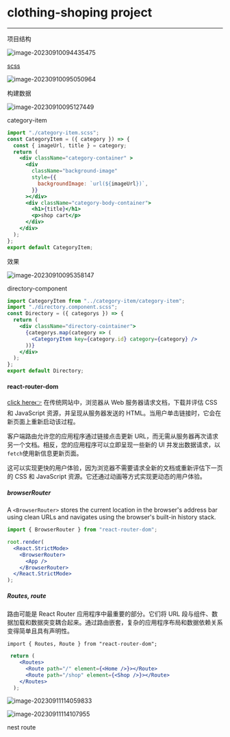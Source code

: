 # clothing-shoping project

------

项目结构

![image-20230910094435475](https://makeforpicgo.oss-cn-chengdu.aliyuncs.com/study/202309100944630.png)

[scss](https://sass-lang.com/)

![image-20230910095050964](https://makeforpicgo.oss-cn-chengdu.aliyuncs.com/study/202309100950082.png)

构建数据

![image-20230910095127449](https://makeforpicgo.oss-cn-chengdu.aliyuncs.com/study/202309100951534.png)

category-item

```jsx
import "./category-item.scss";
const CategoryItem = ({ category }) => {
  const { imageUrl, title } = category;
  return (
    <div className="category-container" >
      <div
        className="background-image"
        style={{
          backgroundImage: `url(${imageUrl})`,
        }}
      ></div>
      <div className="category-body-container">
        <h1>{title}</h1>
        <p>shop cart</p>
      </div>
    </div>
  );
};
export default CategoryItem;

```

效果

![image-20230910095358147](https://makeforpicgo.oss-cn-chengdu.aliyuncs.com/study/202309100953224.png)

directory-component

```jsx
import CategoryItem from "../category-item/category-item";
import "./directory.component.scss";
const Directory = ({ categorys }) => {
  return (
    <div className="directory-cointainer">
      {categorys.map(category => (
        <CategoryItem key={category.id} category={category} />
      ))}
    </div>
  );
};
export default Directory;

```

#### react-router-dom

[click here👉️](https://reactrouter.com/en/main/start/tutorial)
在传统网站中，浏览器从 Web 服务器请求文档，下载并评估 CSS 和 JavaScript 资源，并呈现从服务器发送的 HTML。当用户单击链接时，它会在新页面上重新启动该过程。

客户端路由允许您的应用程序通过链接点击更新 URL，而无需从服务器再次请求另一个文档。相反，您的应用程序可以立即呈现一些新的 UI 并发出数据请求，以`fetch`使用新信息更新页面。

这可以实现更快的用户体验，因为浏览器不需要请求全新的文档或重新评估下一页的 CSS 和 JavaScript 资源。它还通过动画等方式实现更动态的用户体验。

##### browserRouter

A `<BrowserRouter>` stores the current location in the browser's address bar using clean URLs and navigates using the browser's built-in history stack.

```jsx
import { BrowserRouter } from "react-router-dom";

root.render(
  <React.StrictMode>
    <BrowserRouter>
      <App />
    </BrowserRouter>
  </React.StrictMode>
);

```

##### Routes, route

路由可能是 React Router 应用程序中最重要的部分。它们将 URL 段与组件、数据加载和数据突变耦合起来。通过路由嵌套，复杂的应用程序布局和数据依赖关系变得简单且具有声明性。

```
import { Routes, Route } from "react-router-dom";
```

```jsx
 return (
    <Routes>
      <Route path="/" element={<Home />}></Route>
      <Route path="/shop" element={<Shop />}></Route>
    </Routes>
  );
```

![image-20230911114059833](https://makeforpicgo.oss-cn-chengdu.aliyuncs.com/study/202309111141818.png)

![image-20230911114107955](https://makeforpicgo.oss-cn-chengdu.aliyuncs.com/study/202309111141079.png)

nest route

